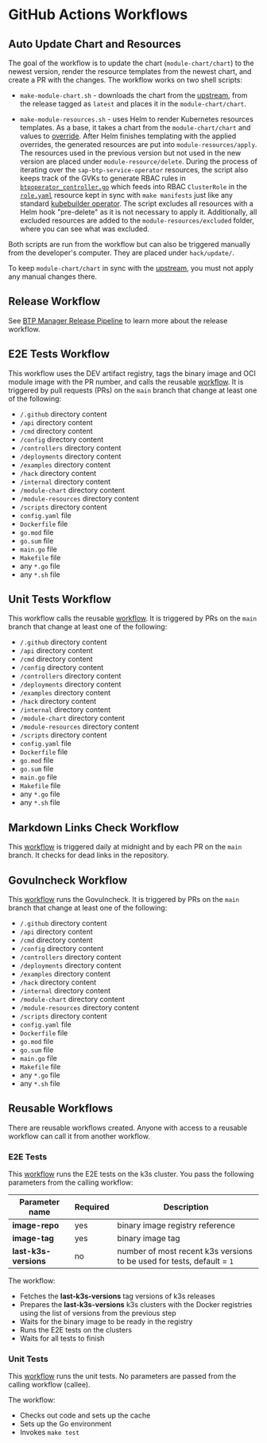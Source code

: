 # GitHub Actions Workflows

## Auto Update Chart and Resources

The goal of the workflow is to update the chart (`module-chart/chart`) to the newest version, render the resource templates from the newest chart, and create a PR with the changes. The workflow works on two shell scripts:

- `make-module-chart.sh` - downloads the chart from the [upstream](https://github.com/SAP/sap-btp-service-operator), from the release tagged as `latest` and places it in the `module-chart/chart`. 
	
- `make-module-resources.sh` - uses Helm to render Kubernetes resources templates. As a base, it takes a chart from the `module-chart/chart` and values to [override](../../module-chart/overrides.yaml). After Helm finishes templating with the applied overrides, the generated resources are put into `module-resources/apply`. The resources used in the previous version but not used in the new version are placed under `module-resource/delete`.
During the process of iterating over the `sap-btp-service-operator` resources, the script also keeps track of the GVKs to generate RBAC rules in [`btpoperator_controller.go`](https://github.com/kyma-project/btp-manager/blob/5a8420347c6a526f158fde7c41c3842eb54e2fda/controllers/btpoperator_controller.go#L135-L146) which feeds into RBAC `ClusterRole` in the [`role.yaml`](https://github.com/kyma-project/btp-manager/blob/5a8420347c6a526f158fde7c41c3842eb54e2fda/config/rbac/role.yaml#L1) resource
kept in sync with `make manifests` just like any standard [kubebuilder operator](https://book-v2.book.kubebuilder.io/reference/markers/rbac.html). The script excludes all resources with a Helm hook "pre-delete" as it is not necessary to apply it. Additionally, all excluded resources are added to the `module-resources/excluded` folder, where you can see what was excluded.
 
Both scripts are run from the workflow but can also be triggered manually from the developer's computer. They are placed under `hack/update/`.

To keep `module-chart/chart` in sync with the [upstream](https://github.com/SAP/sap-btp-service-operator), you must not apply any manual changes there.

## Release Workflow

See [BTP Manager Release Pipeline](03-10-release.md) to learn more about the release workflow.

## E2E Tests Workflow 

This workflow uses the DEV artifact registry, tags the binary image and OCI module image with the PR number, and calls the reusable [workflow](/.github/workflows/run-e2e-tests-reusable.yaml). It is triggered by pull requests (PRs) on the `main` branch that change at least one of the following:
- `/.github` directory content
- `/api` directory content
- `/cmd` directory content
- `/config` directory content
- `/controllers` directory content
- `/deployments` directory content
- `/examples` directory content
- `/hack` directory content
- `/internal` directory content
- `/module-chart` directory content
- `/module-resources` directory content
- `/scripts` directory content
- `config.yaml` file
- `Dockerfile` file 
- `go.mod` file
- `go.sum` file
- `main.go` file
- `Makefile` file
- any `*.go` file
- any `*.sh` file

## Unit Tests Workflow

This workflow calls the reusable [workflow](/.github/workflows/run-unit-tests-reusable.yaml). It is triggered by PRs on the `main` branch that change at least one of the following:
- `/.github` directory content
- `/api` directory content
- `/cmd` directory content
- `/config` directory content
- `/controllers` directory content
- `/deployments` directory content
- `/examples` directory content
- `/hack` directory content
- `/internal` directory content
- `/module-chart` directory content
- `/module-resources` directory content
- `/scripts` directory content
- `config.yaml` file
- `Dockerfile` file 
- `go.mod` file
- `go.sum` file
- `main.go` file
- `Makefile` file
- any `*.go` file
- any `*.sh` file

## Markdown Links Check Workflow

This [workflow](/.github/workflows/markdown-link-check.yaml) is triggered daily at midnight and by each PR on the `main` branch. It checks for dead links in the repository.

## Govulncheck Workflow

This [workflow](/.github/workflows/run-govulncheck.yaml) runs the Govulncheck. It is triggered by PRs on the `main` branch that change at least one of the following:
- `/.github` directory content
- `/api` directory content
- `/cmd` directory content
- `/config` directory content
- `/controllers` directory content
- `/deployments` directory content
- `/examples` directory content
- `/hack` directory content
- `/internal` directory content
- `/module-chart` directory content
- `/module-resources` directory content
- `/scripts` directory content
- `config.yaml` file
- `Dockerfile` file
- `go.mod` file
- `go.sum` file
- `main.go` file
- `Makefile` file
- any `*.go` file
- any `*.sh` file

## Reusable Workflows

There are reusable workflows created. Anyone with access to a reusable workflow can call it from another workflow.

### E2E Tests

This [workflow](/.github/workflows/run-e2e-tests-reusable.yaml) runs the E2E tests on the k3s cluster. 
You pass the following parameters from the calling workflow:

| Parameter name  | Required | Description                                                          |
| ------------- | ------------- |----------------------------------------------------------------------|
| **image-repo**  | yes  | binary image registry reference                                      |
| **image-tag**  | yes  | binary image tag                                                     |
| **last-k3s-versions**  | no  | number of most recent k3s versions to be used for tests, default = `1` |


The workflow:
- Fetches the **last-k3s-versions** tag versions of k3s releases 
- Prepares the **last-k3s-versions** k3s clusters with the Docker registries using the list of versions from the previous step
- Waits for the binary image to be ready in the registry
- Runs the E2E tests on the clusters
- Waits for all tests to finish


### Unit Tests

This [workflow](/.github/workflows/run-unit-tests-reusable.yaml) runs the unit tests.
No parameters are passed from the calling workflow (callee).

The workflow:
- Checks out code and sets up the cache
- Sets up the Go environment
- Invokes `make test`

